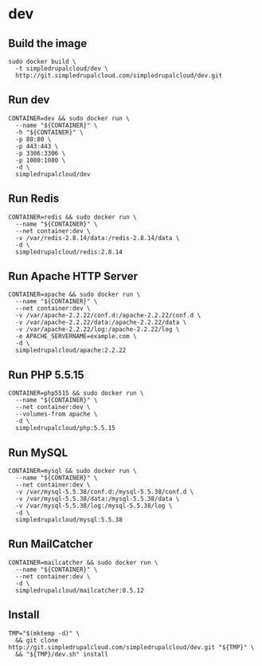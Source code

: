 dev
===

Build the image
---------------

    sudo docker build \
      -t simpledrupalcloud/dev \
      http://git.simpledrupalcloud.com/simpledrupalcloud/dev.git

Run dev
-------

    CONTAINER=dev && sudo docker run \
      --name "${CONTAINER}" \
      -h "${CONTAINER}" \
      -p 80:80 \
      -p 443:443 \
      -p 3306:3306 \
      -p 1080:1080 \
      -d \
      simpledrupalcloud/dev

Run Redis
---------

    CONTAINER=redis && sudo docker run \
      --name "${CONTAINER}" \
      --net container:dev \
      -v /var/redis-2.8.14/data:/redis-2.8.14/data \
      -d \
      simpledrupalcloud/redis:2.8.14

Run Apache HTTP Server
----------------------

    CONTAINER=apache && sudo docker run \
      --name "${CONTAINER}" \
      --net container:dev \
      -v /var/apache-2.2.22/conf.d:/apache-2.2.22/conf.d \
      -v /var/apache-2.2.22/data:/apache-2.2.22/data \
      -v /var/apache-2.2.22/log:/apache-2.2.22/log \
      -e APACHE_SERVERNAME=example.com \
      -d \
      simpledrupalcloud/apache:2.2.22

Run PHP 5.5.15
--------------

    CONTAINER=php5515 && sudo docker run \
      --name "${CONTAINER}" \
      --net container:dev \
      --volumes-from apache \
      -d \
      simpledrupalcloud/php:5.5.15

Run MySQL
---------

    CONTAINER=mysql && sudo docker run \
      --name "${CONTAINER}" \
      --net container:dev \
      -v /var/mysql-5.5.38/conf.d:/mysql-5.5.38/conf.d \
      -v /var/mysql-5.5.38/data:/mysql-5.5.38/data \
      -v /var/mysql-5.5.38/log:/mysql-5.5.38/log \
      -d \
      simpledrupalcloud/mysql:5.5.38

Run MailCatcher
---------------

    CONTAINER=mailcatcher && sudo docker run \
      --name "${CONTAINER}" \
      --net container:dev \
      -d \
      simpledrupalcloud/mailcatcher:0.5.12

Install
-------

    TMP="$(mktemp -d)" \
      && git clone http://git.simpledrupalcloud.com/simpledrupalcloud/dev.git "${TMP}" \
      && "${TMP}/dev.sh" install
